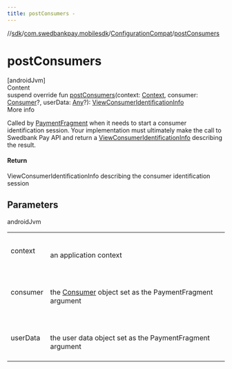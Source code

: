 ```yaml
---
title: postConsumers -
---
```

//[sdk](../../../index)/[com.swedbankpay.mobilesdk](../index)/[ConfigurationCompat](index)/[postConsumers](post-consumers)



# postConsumers  
[androidJvm]  
Content  
suspend override fun [postConsumers](post-consumers)(context: [Context](https://developer.android.com/reference/kotlin/android/content/Context.html), consumer: [Consumer](../-consumer/index)?, userData: [Any](https://kotlinlang.org/api/latest/jvm/stdlib/kotlin/-any/index.html)?): [ViewConsumerIdentificationInfo](../-view-consumer-identification-info/index)  
More info  


Called by [PaymentFragment](../-payment-fragment/index) when it needs to start a consumer identification session. Your implementation must ultimately make the call to Swedbank Pay API and return a [ViewConsumerIdentificationInfo](../-view-consumer-identification-info/index) describing the result.



#### Return  


ViewConsumerIdentificationInfo describing the consumer identification session



## Parameters  
  
androidJvm  
  
| | |
|---|---|
| <a name="com.swedbankpay.mobilesdk/ConfigurationCompat/postConsumers/#android.content.Context#com.swedbankpay.mobilesdk.Consumer?#kotlin.Any?/PointingToDeclaration/"></a>context| <a name="com.swedbankpay.mobilesdk/ConfigurationCompat/postConsumers/#android.content.Context#com.swedbankpay.mobilesdk.Consumer?#kotlin.Any?/PointingToDeclaration/"></a><br><br>an application context<br><br>|
| <a name="com.swedbankpay.mobilesdk/ConfigurationCompat/postConsumers/#android.content.Context#com.swedbankpay.mobilesdk.Consumer?#kotlin.Any?/PointingToDeclaration/"></a>consumer| <a name="com.swedbankpay.mobilesdk/ConfigurationCompat/postConsumers/#android.content.Context#com.swedbankpay.mobilesdk.Consumer?#kotlin.Any?/PointingToDeclaration/"></a><br><br>the [Consumer](../-consumer/index) object set as the PaymentFragment argument<br><br>|
| <a name="com.swedbankpay.mobilesdk/ConfigurationCompat/postConsumers/#android.content.Context#com.swedbankpay.mobilesdk.Consumer?#kotlin.Any?/PointingToDeclaration/"></a>userData| <a name="com.swedbankpay.mobilesdk/ConfigurationCompat/postConsumers/#android.content.Context#com.swedbankpay.mobilesdk.Consumer?#kotlin.Any?/PointingToDeclaration/"></a><br><br>the user data object set as the PaymentFragment argument<br><br>|
  
  



